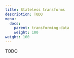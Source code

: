 ```yaml
---
title: Stateless transforms
description: TODO
menu:
  docs:
    parent: transforming-data
    weight: 100
weight: 100
---
```


TODO
